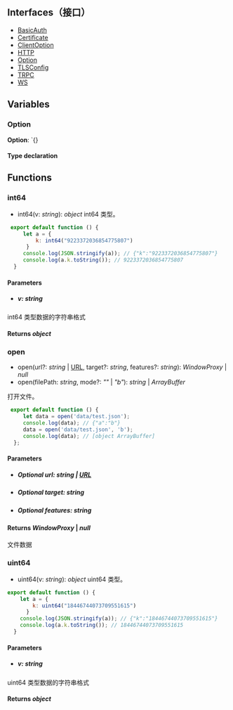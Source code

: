 
## Interfaces（接口）
- [BasicAuth](https://cloud.tencent.com/document/product/1484/75806)
- [Certificate](https://cloud.tencent.com/document/product/1484/75807)
- [ClientOption](https://cloud.tencent.com/document/product/1484/75810)
- [HTTP](https://cloud.tencent.com/document/product/1484/75811)
- [Option](https://cloud.tencent.com/document/product/1484/75812)
- [TLSConfig](https://cloud.tencent.com/document/product/1484/75813)
- [TRPC](https://cloud.tencent.com/document/product/1484/75814)
- [WS](https://cloud.tencent.com/document/product/1484/75815)


## Variables
[](id:option)
### Option
**Option**: `{}
#### Type declaration

## Functions

### int64

- int64(v: *string*): *object*
int64 类型。

```js
 export default function () {
     let a = {
         k: int64("9223372036854775807")
      }
     console.log(JSON.stringify(a)); // {"k":"9223372036854775807"}
     console.log(a.k.toString()); // 9223372036854775807
  }
 ```

#### Parameters

- ##### v: *string*
int64 类型数据的字符串格式

 #### Returns *object*

### open

- open(url?: *string* | [URL](https://cloud.tencent.com/document/product/1484/75825), target?: *string*, features?: *string*): *WindowProxy* | *null*
- open(filePath: *string*, mode?: *""* | *"b"*): *string* | *ArrayBuffer*

打开文件。

```js
 export default function () {
     let data = open('data/test.json');
     console.log(data); // {"a":"b"}
     data = open('data/test.json', 'b');
     console.log(data); // [object ArrayBuffer]
  };
```

 #### Parameters

  - ##### Optional url: *string* | [URL](url.html#URL-1)

  - ##### Optional target: *string*

  - ##### Optional features: *string*

#### Returns *WindowProxy* | *null*

  文件数据

### uint64

- uint64(v: *string*): *object*
uint64 类型。

```js
export default function () {
    let a = {
        k: uint64("18446744073709551615")
      }
    console.log(JSON.stringify(a)); // {"k":"18446744073709551615"}
    console.log(a.k.toString()); // 18446744073709551615
  }
```

 #### Parameters

- ##### v: *string*
uint64 类型数据的字符串格式

#### Returns *object*
